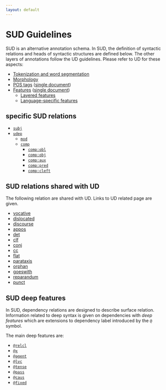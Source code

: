 ```yaml
---
layout: default
---
```


# SUD Guidelines

SUD is an alternative annotation schema.
In SUD, the definition of syntactic relations and heads of syntactic structures are defined below.
The other layers of annotations follow the UD guidelines. Please refer to UD for these aspects:

  * [Tokenization and word segmentation](https://universaldependencies.org/u/overview/tokenization.html)
  * [Morphology](https://universaldependencies.org/u/overview/morphology.html)
  * [POS tags](https://universaldependencies.org/u/pos/index.html) ([single document](https://universaldependencies.org/u/pos/all.html))
  * [Features](https://universaldependencies.org/u/feat/index.html) ([single document](https://universaldependencies.org/u/feat/all.html))
    * [Layered features](https://universaldependencies.org/u/overview/feat-layers.html)
    * [Language-specific features](https://universaldependencies.org/ext-feat-index.html)

## specific SUD relations
 * [`subj`](./relations/subj.html)
 * [`udep`](./relations/udep.html)
   * [`mod`](./relations/mod.html)
   * [`comp`](./relations/comp.html)
     * [`comp:obl`](./relations/comp:obl.html)
     * [`comp:obj`](./relations/comp:obj.html)
     * [`comp:aux`](./relations/comp:aux.html)
     * [`comp:pred`](./relations/comp:pred.html)
     * [`comp:cleft`](./relations/comp:cleft.html)

## SUD relations shared with UD
The following relation are shared with UD. Links to UD related page are given.

 * [vocative](https://universaldependencies.org/u/dep/vocative.html)
 * [dislocated](https://universaldependencies.org/u/dep/dislocated.html)
 * [discourse](https://universaldependencies.org/u/dep/discourse.html)
 * [appos](https://universaldependencies.org/u/dep/appos.html)
 * [det](https://universaldependencies.org/u/dep/det.html)
 * [clf](https://universaldependencies.org/u/dep/clf.html)
 * [conj](https://universaldependencies.org/u/dep/conj.html)
 * [cc](https://universaldependencies.org/u/dep/cc.html)
 * [flat](https://universaldependencies.org/u/dep/flat.html)
 * [parataxis](https://universaldependencies.org/u/dep/parataxis.html)
 * [orphan](https://universaldependencies.org/u/dep/orphan.html)
 * [goeswith](https://universaldependencies.org/u/dep/goeswith.html)
 * [reparandum](https://universaldependencies.org/u/dep/reparandum.html)
 * [punct](https://universaldependencies.org/u/dep/punct.html)

## SUD deep features
In SUD, dependency relations are designed to describe surface relation.
Information related to deep syntax is given on dependencies with *deep features* which are extensions to dependency label introduced by the `@` symbol.

The main deep features are:
 * [`@relcl`](./deep_features/relcl.html)
 * [`@x`](./deep_features/x.html)
 * [`@agent`](./deep_features/agent.html)
 * [`@lvc`](./deep_features/lvc.html)
 * [`@tense`](./deep_features/tense.html)
 * [`@pass`](./deep_features/pass.html)
 * [`@caus`](./deep_features/caus.html)
 * [`@fixed`](./deep_features/fixed.html)
